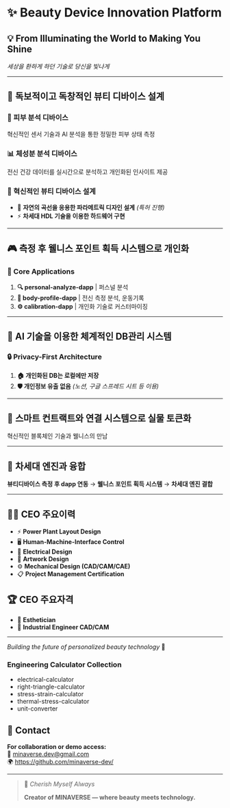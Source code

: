 # ✨ Beauty Device Innovation Platform

## 💡 From Illuminating the World to Making You Shine
*세상을 환하게 하던 기술로 당신을 빛나게*

---

## 🎯 독보적이고 독창적인 뷰티 디바이스 설계

### 🔬 피부 분석 디바이스
혁신적인 센서 기술과 AI 분석을 통한 정밀한 피부 상태 측정

### 📊 체성분 분석 디바이스
전신 건강 데이터를 실시간으로 분석하고 개인화된 인사이트 제공

### 🚀 혁신적인 뷰티 디바이스 설계
- 🌿 **자연의 곡선을 응용한 파라메트릭 디자인 설계** *(특허 진행)*
- ⚡ **차세대 HDL 기술을 이용한 하드웨어 구현**

---

## 🎮 측정 후 웰니스 포인트 획득 시스템으로 개인화

### 📱 Core Applications

1. **🔍 personal-analyze-dapp** | 퍼스널 분석
2. **💪 body-profile-dapp** | 전신 측정 분석, 운동기록  
3. **⚙️ calibration-dapp** | 개인화 기술로 커스터마이징

---

## 🤖 AI 기술을 이용한 체계적인 DB관리 시스템

### 🔒 Privacy-First Architecture
1. **🏠 개인화된 DB는 로컬에만 저장**
2. **🛡️ 개인정보 유출 없음** *(노션, 구글 스프레드 시트 등 이용)*

---

## 🔗 스마트 컨트랙트와 연결 시스템으로 실물 토큰화

혁신적인 블록체인 기술과 웰니스의 만남

---

## 🚀 차세대 엔진과 융합

**뷰티디바이스 측정 후 dapp 연동** → **웰니스 포인트 획득 시스템** → **차세대 엔진 결합**

---

## 👨‍💼 CEO 주요이력

- ⚡ **Power Plant Layout Design**
- 🖥️ **Human-Machine-Interface Control**  
- 🔌 **Electrical Design**
- 🎨 **Artwork Design**
- ⚙️ **Mechanical Design (CAD/CAM/CAE)**
- 📋 **Project Management Certification**

## 🏆 CEO 주요자격

- 💄 **Esthetician**
- 🔧 **Industrial Engineer CAD/CAM**

---

*Building the future of personalized beauty technology* 🌟
 
### Engineering Calculator Collection
- electrical-calculator
- right-triangle-calculator
- stress-strain-calculator
- thermal-stress-calculator
- unit-converter

## 📧 Contact

**For collaboration or demo access:**  
📧 [minaverse.dev@gmail.com](mailto:minaverse.dev@gmail.com)  
🌍 https://github.com/minaverse-dev/

---
> 💎 *Cherish Myself Always*  
>  
> **Creator of MINAVERSE — where beauty meets technology.**
